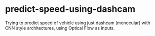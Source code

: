 # predict-speed-using-dashcam
Trying to predict speed of vehicle using just dashcam (monocular) with CNN style architectures, using Optical Flow as inputs. 
